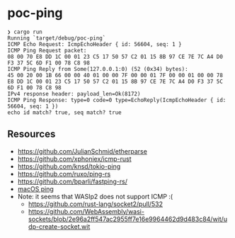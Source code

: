 # poc-ping

```
❯ cargo run
Running `target/debug/poc-ping`
ICMP Echo Request: IcmpEchoHeader { id: 56604, seq: 1 }
ICMP Ping Request packet:
08 00 70 E8 DD 1C 00 01 23 C5 17 50 57 C2 01 15 8B 97 CE 7E 7C A4 D0 F3 37 5C 6D F1 00 78 C8 98
ICMP Ping Reply from Some(127.0.0.1:0) (52 (0x34) bytes):
45 00 20 00 1B 66 00 00 40 01 00 00 7F 00 00 01 7F 00 00 01 00 00 78 E8 DD 1C 00 01 23 C5 17 50 57 C2 01 15 8B 97 CE 7E 7C A4 D0 F3 37 5C 6D F1 00 78 C8 98
IPv4 response header: payload_len=Ok(8172)
ICMP Ping Response: type=0 code=0 type=EchoReply(IcmpEchoHeader { id: 56604, seq: 1 })
echo id match? true, seq match? true
```

## Resources

- https://github.com/JulianSchmid/etherparse
- https://github.com/xphoniex/icmp-rust
- https://github.com/knsd/tokio-ping
- https://github.com/ruxo/ping-rs
- https://github.com/bparli/fastping-rs/
- [macOS ping](https://github.com/apple-oss-distributions/network_cmds/blob/network_cmds-698.60.4/ping.tproj/ping.c)
- Note: it seems that WASIp2 does not support ICMP :(
  - https://github.com/rust-lang/socket2/pull/532
  - https://github.com/WebAssembly/wasi-sockets/blob/2e96a2ff547ac2955ff7e16e9964462d9d483c84/wit/udp-create-socket.wit
